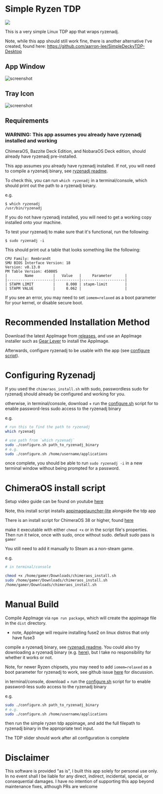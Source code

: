 # Simple Ryzen TDP

[![](https://img.shields.io/github/downloads/aarron-lee/simple-ryzen-tdp/total.svg)](https://github.com/aarron-lee/simple-ryzen-tdp/releases)

This is a very simple Linux TDP app that wraps ryzenadj.

Note, while this app should still work fine, there is another alternative I've created, found here: https://github.com/aarron-lee/SimpleDeckyTDP-Desktop

## App Window

![screenshot](https://github-production-user-asset-6210df.s3.amazonaws.com/9145965/281605251-ba704369-3d01-4166-90b0-d86f66ad83f2.png)

## Tray Icon

![screenshot](https://user-images.githubusercontent.com/9145965/218102072-657bca4f-cf9d-456c-a804-34523548de43.png)

## Requirements

### WARNING: This app assumes you already have ryzenadj installed and working

ChimeraOS, Bazzite Deck Edition, and NobaraOS Deck edition, should already have ryzenadj pre-installed.

This app assumes you already have ryzenadj installed. If not, you will need to compile a ryzenadj binary, see [ryzenadj readme](https://github.com/FlyGoat/RyzenAdj#installation).

To check this, you can run `which ryzenadj` in a terminal/console, which should print out the path to a ryzenadj binary.

e.g.

```
$ which ryzenadj
/usr/bin/ryzenadj
```

If you do not have ryzenadj installed, you will need to get a working copy installed onto your machine.

To test your ryzenadj to make sure that it's functional, run the following:

```
$ sudo ryzenadj -i
```

This should print out a table that looks something like the following:

```
CPU Family: Rembrandt
SMU BIOS Interface Version: 18
Version: v0.13.0
PM Table Version: 450005
|        Name         |   Value   |     Parameter      |
|---------------------|-----------|--------------------|
| STAPM LIMIT         |     8.000 | stapm-limit        |
| STAPM VALUE         |     0.062 |                    |
```

If you see an error, you may need to set `iomem=relaxed` as a boot parameter for your kernel, or disable secure boot.

# Recommended Installation Method

Download the latest AppImage from [releases](https://github.com/aarron-lee/simple-ryzen-tdp/releases), and use an AppImage installer such as [Gear Lever](https://flathub.org/apps/it.mijorus.gearlever) to install the AppImage.

Afterwards, configure ryzenadj to be usable with the app (see [configure script](#configuring-ryzenadj)).

# Configuring Ryzenadj

If you used the `chimeraos_install.sh` with sudo, passwordless sudo for ryzenadj should already be configured and working for you.

otherwise, in terminal/console, download + run the [configure.sh](https://github.com/aarron-lee/simple-ryzen-tdp/blob/main/configure.sh) script for to enable password-less sudo access to the ryzenadj binary

e.g.

```bash
# run this to find the path to ryzenadj
which ryzenadj

# use path from `which ryzenadj`
sudo ./configure.sh path_to_ryzenadj_binary
# e.g.
sudo ./configure.sh /home/username/applications
```

once complete, you should be able to run `sudo ryzenadj -i` in a new terminal window without being prompted for a password.

# ChimeraOS install script

Setup video guide can be found on youtube [here](https://www.youtube.com/watch?v=N7C0kYVXoxk)

Note, this install script installs [appimagelauncher-lite](https://github.com/TheAssassin/AppImageLauncher) alongside the tdp app

There is an install script for ChimeraOS 38 or higher, found [here](https://github.com/aarron-lee/simple-ryzen-tdp/blob/main/chimeraos_install.sh)

make it executable with either `chmod +x` or in the script file's properties. Then run it twice, once with sudo, once without sudo. default sudo pass is `gamer`

You still need to add it manually to Steam as a non-steam game.

e.g.

```bash
# in terminal/console

chmod +x /home/gamer/Downloads/chimeraos_install.sh
sudo /home/gamer/Downloads/chimeraos_install.sh
/home/gamer/Downloads/chimeraos_install.sh
```

# Manual Build

Compile AppImage via `npm run package`, which will create the appimage file in the `dist` directory.

- note, AppImage will require installing fuse2 on linux distros that only have fuse3

compile a ryzenadj binary, see [ryzenadj readme](https://github.com/FlyGoat/RyzenAdj#installation). You could also try downloading a ryzenadj binary (e.g. [here](https://github.com/ShadowBlip/HandyPT/blob/af496071600d44f24bf36cdc087c18fc1b1865da/bin/ryzenadj)), but I take no responsibility for whether it works or not.

Note, for newer Ryzen chipsets, you may need to add `iomem=relaxed` as a boot parameter for ryzenadj to work, see github issue [here](https://github.com/FlyGoat/RyzenAdj/issues/210) for discussion.

in terminal/console, download + run the [configure.sh](https://github.com/aarron-lee/simple-ryzen-tdp/blob/main/configure.sh) script for to enable password-less sudo access to the ryzenadj binary

e.g.

```bash
sudo ./configure.sh path_to_ryzenadj_binary
# e.g.
sudo ./configure.sh /home/username/applications
```

then run the simple ryzen tdp appimage, and add the full filepath to ryzenadj binary in the appropriate text input.

The TDP slider should work after all configuration is complete

# Disclaimer

This software is provided "as is", I built this app solely for personal use only. In no event shall I be liable for any direct, indirect, incidental, special, or consequential damages. I have no intention of supporting this app beyond maintenance fixes, although PRs are welcome
